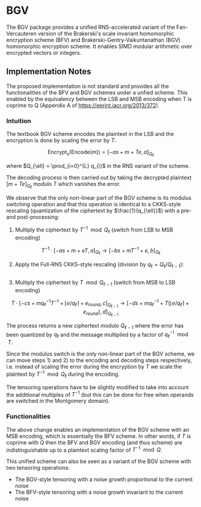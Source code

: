 
# BGV

The BGV package provides a unified RNS-accelerated variant of the Fan-Vercauteren version of the Brakerski's scale invariant homomorphic encryption scheme (BFV) and Brakerski-Gentry-Vaikuntanathan (BGV) homomorphic encryption scheme. It enables SIMD modular arithmetic over encrypted vectors or integers.

## Implementation Notes

The proposed implementation is not standard and provides all the functionalities of the BFV and BGV schemes under a unfied scheme.
This enabled by the equivalency between the LSB and MSB encoding when T is coprime to Q (Appendix A of <https://eprint.iacr.org/2013/372>).

### Intuition

The textbook BGV scheme encodes the plaintext in the LSB and the encryption is done by scaling the error by $T$:

```math
\textsf{Encrypt}_{s}(\textsf{Encode}(m)) = [-as + m + Te, a]_{Q_{\ell}}
```

where $Q_{\ell} = \prod_{i=0}^{L} q_{i}$ in the RNS variant of the scheme.


 The decoding process is then carried out by taking the decrypted plaintext $[m + Te]_{Q_{\ell}}$ modulo $T$ which vanishes the error.

We observe that the only non-linear part of the BGV scheme is its modulus switching operation and that this operation is identical to a CKKS-style rescaling (quantization of the ciphertext by $\frac{1}{q_{\ell}}$) with a pre- and post-processing:

1) Multiply the ciphertext by $T^{-1}\mod Q_{\ell}$ (switch from LSB to MSB encoding)

```math
T^{-1} \cdot [-as + m + eT, a]_{Q_{\ell}}\rightarrow[-bs + mT^{-1} + e, b]_{Q_{\ell}}
```

2) Apply the Full-RNS CKKS-style rescaling (division by $q_{\ell} = Q_{\ell}/Q_{\ell-1}$):

```mathq_{\ell}^{-1}\cdot[-bs + mT^{-1} + e, b]_{Q_{\ell}}\rceil\rightarrow[-cs + mq_{\ell}^{-1}T^{-1} + \lfloor e/q_{\ell} + e_{\textsf{round}}, c]_{Q_{\ell-1}}
```

3) Multiply the ciphertext by $T \mod Q_{\ell-1}$ (switch from MSB to LSB encoding)

```math
T\cdot[-cs + mq_{\ell}^{-1}T^{-1} + \lfloor e/q_{\ell}\rceil + e_{\textsf{round}}, c]_{Q_{\ell-1}}\rightarrow[-ds + mq_{\ell}^{-1} + T(\lfloor e/q_{\ell}\rceil + e_{\textsf{round}}), d]_{Q_{\ell-1}}
```

The process returns a new ciphertext modulo $Q_{\ell-1}$ where the error has been quantized by $q_{\ell}$ and the message multiplied by a factor of $q_{\ell}^{-1} \mod T$.

Since the modulus switch is the only non-linear part of the BGV scheme, we can move steps 1) and 2) to the encoding and decoding steps respectively, i.e. instead of scaling the error during the encryption by $T$ we scale the plaintext by $T^{-1}\mod Q_{\ell}$ during the encoding.

The tensoring operations have to be slightly modified to take into account the additional multiples of $T^{-1}$ (but this can be done for free when operands are switched in the Montgomery domain).

### Functionalities

The above change enables an implementation of the BGV scheme with an MSB encoding, which is essentially the BFV scheme. In other words, if $T$ is coprime with $Q$ then the BFV and BGV encoding (and thus scheme) are indistinguishable up to a plaintext scaling factor of $T^{-1}\mod Q$. 

This unified scheme can also be seen as a variant of the BGV scheme with two tensoring operations:
- The BGV-style tensoring with a noise growth proportional to the current noise
- The BFV-style tensoring with a noise growth invariant to the current noise
